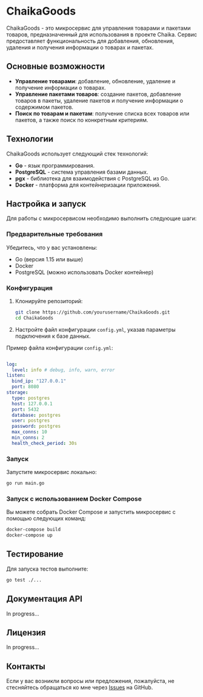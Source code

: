 # ChaikaGoods

ChaikaGoods - это микросервис для управления товарами и пакетами товаров, предназначенный для использования в проекте
Chaika. Сервис предоставляет функциональность для добавления, обновления, удаления и получения информации о товарах и
пакетах.

## Основные возможности

- **Управление товарами**: добавление, обновление, удаление и получение информации о товарах.
- **Управление пакетами товаров**: создание пакетов, добавление товаров в пакеты, удаление пакетов и получение
  информации о содержимом пакетов.
- **Поиск по товарам и пакетам**: получение списка всех товаров или пакетов, а также поиск по конкретным критериям.

## Технологии

ChaikaGoods использует следующий стек технологий:

- **Go** - язык программирования.
- **PostgreSQL** - система управления базами данных.
- **pgx** - библиотека для взаимодействия с PostgreSQL из Go.
- **Docker** - платформа для контейнеризации приложений.

## Настройка и запуск

Для работы с микросервисом необходимо выполнить следующие шаги:

### Предварительные требования

Убедитесь, что у вас установлены:

- Go (версия 1.15 или выше)
- Docker
- PostgreSQL (можно использовать Docker контейнер)

### Конфигурация

1. Клонируйте репозиторий:
   ```bash
   git clone https://github.com/yourusername/ChaikaGoods.git
   cd ChaikaGoods
   ```

2. Настройте файл конфигурации `config.yml`, указав параметры подключения к базе данных.

Пример файла конфигурации `config.yml`:

```yaml

log:
  level: info # debug, info, warn, error
listen:
  bind_ip: "127.0.0.1"
  port: 8080
storage:
  type: postgres
  host: 127.0.0.1
  port: 5432
  database: postgres
  user: postgres
  password: postgres
  max_conns: 10
  min_conns: 2
  health_check_period: 30s

```

### Запуск

Запустите микросервис локально:

```bash
go run main.go
```

### Запуск с использованием Docker Compose

Вы можете собрать Docker Compose и запустить микросервис с помощью следующих команд:

```bash
docker-compose build
docker-compose up
```

## Тестирование

Для запуска тестов выполните:

```bash
go test ./...
```

## Документация API

In progress...

## Лицензия

In progress...

## Контакты

Если у вас возникли вопросы или предложения, пожалуйста, не стесняйтесь обращаться ко мне
через [Issues](https://github.com/Chaika-Team/ChaikaGoods/issues) на GitHub.
